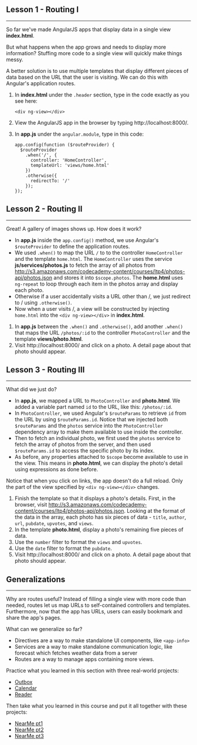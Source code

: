## Lesson 1 - Routing I
---

So far we've made AngularJS apps that display data in a single view **index.html**.

But what happens when the app grows and needs to display more information? Stuffing more code to a single view will quickly make things messy.

A better solution is to use multiple templates that display different pieces of data based on the URL that the user is visiting.
We can do this with Angular's application routes.

1. In **index.html** under the `.header` section, type in the code exactly as you see here:


    ```
    <div ng-view></div>
    ```

2. View the AngularJS app in the browser by typing http://localhost:8000/.
3. In **app.js** under the `angular.module`, type in this code:


    ```
    app.config(function ($routeProvider) {
      $routeProvider
        .when('/', {
          controller: 'HomeController',
          templateUrl: 'views/home.html'
        })
        .otherwise({
          redirectTo: '/'
        });
    });
    ```

## Lesson 2 - Routing II
---

Great! A gallery of images shows up. How does it work?

* In **app.js** inside the `app.config()` method, we use Angular's `$routeProvider` to define the application routes.
* We used `.when()` to map the URL `/` to to the controller `HomeController` and the template `home.html`.
The `HomeController` uses the service **js/services/photos.js** to fetch the array of all photos from
http://s3.amazonaws.com/codecademy-content/courses/ltp4/photos-api/photos.json and stores it into `$scope.photos`.
The **home.html** uses `ng-repeat` to loop through each item in the photos array and display each photo.
* Otherwise if a user accidentally visits a URL other than /, we just redirect to / using `.otherwise()`.
* Now when a user visits /, a view will be constructed by injecting `home.html` into the `<div ng-view></div>` in **index.html**.

1. In **app.js** between the `.when()` and `.otherwise()`, add another `.when()` that maps the URL `/photos/:id` to the controller `PhotoController`
and the template **views/photo.html**.
2. Visit http://localhost:8000/ and click on a photo. A detail page about that photo should appear.

## Lesson 3 - Routing III
---

What did we just do?

* In **app.js**, we mapped a URL to `PhotoController` and **photo.html**.
We added a variable part named `id` to the URL, like this: `/photos/:id`.
* In `PhotoController`, we used Angular's `$routeParams` to retrieve `id` from the URL by using `$routeParams.id`.
Notice that we injected both `$routeParams` and the `photos` service into the `PhotoController` dependency array to make them available to use inside the controller.
* Then to fetch an individual photo, we first used the `photos` service to fetch the array of photos from the server,
and then used `$routeParams.id` to access the specific photo by its index.
* As before, any properties attached to `$scope` become available to use in the view. This means in **photo.html**,
we can display the photo's detail using expressions as done before.

Notice that when you click on links, the app doesn't do a full reload. Only the part of the view specified by `<div ng-view></div>` changes.

1. Finish the template so that it displays a photo's details.
First, in the browser, visit http://s3.amazonaws.com/codecademy-content/courses/ltp4/photos-api/photos.json.
Looking at the format of the data in the array, each photo has six pieces of data - `title`, `author`, `url`, `pubdate`, `upvotes`, and `views`.
2. In the template **photo.html**, display a photo's remaining five pieces of data.
3. Use the `number` filter to format the `views` and `upvotes`.
4. Use the `date` filter to format the `pubdate`.
5. Visit http://localhost:8000/ and click on a photo. A detail page about that photo should appear.

## Generalizations
---

Why are routes useful? Instead of filling a single view with more code than needed, routes let us map URLs to self-contained controllers and templates.
Furthermore, now that the app has URLs, users can easily bookmark and share the app's pages.

What can we generalize so far?

* Directives are a way to make standalone UI components, like `<app-info>`
* Services are a way to make standalone communication logic, like forecast which fetches weather data from a server
* Routes are a way to manage apps containing more views.

Practice what you learned in this section with three real-world projects:

* [Outbox](http://www.codecademy.com/en/practice/learn-angularjs/topics/routing/projects/angularjs_outbox-2)
* [Calendar](http://www.codecademy.com/en/practice/learn-angularjs/topics/routing/projects/angularjs_calendar)
* [Reader](http://www.codecademy.com/en/practice/learn-angularjs/topics/routing/projects/angularjs_reader)

Then take what you learned in this course and put it all together with these projects:

* [NearMe pt1](http://www.codecademy.com/en/practice/learn-angularjs/topics/angularjs_piat/projects/angularjs_nearme-1)
* [NearMe pt2](http://www.codecademy.com/en/practice/learn-angularjs/topics/angularjs_piat/projects/angularjs_nearme-2)
* [NearMe pt3](http://www.codecademy.com/en/practice/learn-angularjs/topics/angularjs_piat/projects/angularjs_nearme-3)
